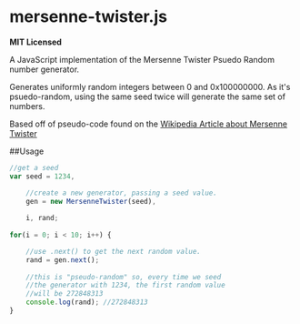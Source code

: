 mersenne-twister.js
===================

**MIT Licensed**

A JavaScript implementation of the Mersenne Twister Psuedo Random number generator.

Generates uniformly random integers between 0 and 0x100000000. As it's psuedo-random, 
using the same seed twice will generate the same set of numbers.

Based off of pseudo-code found on the [Wikipedia Article about Mersenne Twister](http://en.wikipedia.org/wiki/Mersenne_twister)

##Usage

```JavaScript
//get a seed
var seed = 1234,

    //create a new generator, passing a seed value.
    gen = new MersenneTwister(seed),
    
    i, rand;
    
for(i = 0; i < 10; i++) {

    //use .next() to get the next random value.
    rand = gen.next();
    
    //this is "pseudo-random" so, every time we seed
    //the generator with 1234, the first random value 
    //will be 272848313
    console.log(rand); //272848313
}
```
